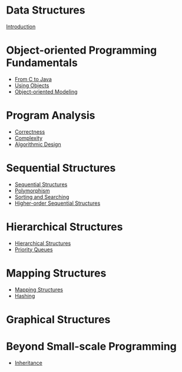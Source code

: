 # Data Structures

[Introduction]()

# Object-oriented Programming Fundamentals

- [From C to Java](./from-c-to-java.md)
- [Using Objects](./using-objects.md)
- [Object-oriented Modeling](./object-oriented-modeling.md)

# Program Analysis

- [Correctness]()
- [Complexity]()
- [Algorithmic Design]()

# Sequential Structures

- [Sequential Structures]()
- [Polymorphism]()
- [Sorting and Searching]()
- [Higher-order Sequential Structures]()

# Hierarchical Structures

- [Hierarchical Structures]()
- [Priority Queues]()

# Mapping Structures

- [Mapping Structures]()
- [Hashing]()

# Graphical Structures

# Beyond Small-scale Programming

- [Inheritance]()
